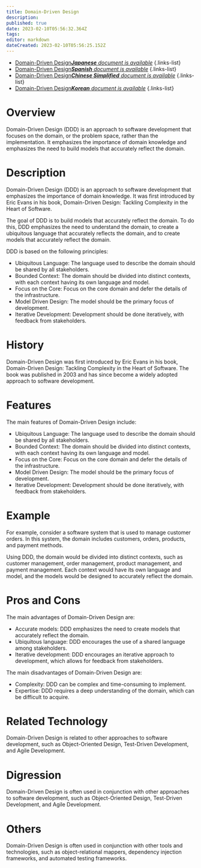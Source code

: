 ```yaml
---
title: Domain-Driven Design
description: 
published: true
date: 2023-02-10T05:56:32.364Z
tags: 
editor: markdown
dateCreated: 2023-02-10T05:56:25.152Z
---
```


- [Domain-Driven Design***Japanese** document is available*](/ja/Knowledge-base/Dictionary/domain-driven-design)
{.links-list}
- [Domain-Driven Design***Spanish** document is available*](/es/Knowledge-base/Dictionary/domain-driven-design)
{.links-list}
- [Domain-Driven Design***Chinese Simplified** document is available*](/zh/Knowledge-base/Dictionary/domain-driven-design)
{.links-list}
- [Domain-Driven Design***Korean** document is available*](/ko/Knowledge-base/Dictionary/domain-driven-design)
{.links-list}


# Overview
Domain-Driven Design (DDD) is an approach to software development that focuses on the domain, or the problem space, rather than the implementation. It emphasizes the importance of domain knowledge and emphasizes the need to build models that accurately reflect the domain.

# Description
Domain-Driven Design (DDD) is an approach to software development that emphasizes the importance of domain knowledge. It was first introduced by Eric Evans in his book, Domain-Driven Design: Tackling Complexity in the Heart of Software.

The goal of DDD is to build models that accurately reflect the domain. To do this, DDD emphasizes the need to understand the domain, to create a ubiquitous language that accurately reflects the domain, and to create models that accurately reflect the domain.

DDD is based on the following principles:

- Ubiquitous Language: The language used to describe the domain should be shared by all stakeholders.
- Bounded Context: The domain should be divided into distinct contexts, with each context having its own language and model.
- Focus on the Core: Focus on the core domain and defer the details of the infrastructure.
- Model Driven Design: The model should be the primary focus of development.
- Iterative Development: Development should be done iteratively, with feedback from stakeholders.

# History
Domain-Driven Design was first introduced by Eric Evans in his book, Domain-Driven Design: Tackling Complexity in the Heart of Software. The book was published in 2003 and has since become a widely adopted approach to software development.

# Features
The main features of Domain-Driven Design include:

- Ubiquitous Language: The language used to describe the domain should be shared by all stakeholders.
- Bounded Context: The domain should be divided into distinct contexts, with each context having its own language and model.
- Focus on the Core: Focus on the core domain and defer the details of the infrastructure.
- Model Driven Design: The model should be the primary focus of development.
- Iterative Development: Development should be done iteratively, with feedback from stakeholders.

# Example
For example, consider a software system that is used to manage customer orders. In this system, the domain includes customers, orders, products, and payment methods.

Using DDD, the domain would be divided into distinct contexts, such as customer management, order management, product management, and payment management. Each context would have its own language and model, and the models would be designed to accurately reflect the domain.

# Pros and Cons
The main advantages of Domain-Driven Design are:

- Accurate models: DDD emphasizes the need to create models that accurately reflect the domain.
- Ubiquitous language: DDD encourages the use of a shared language among stakeholders.
- Iterative development: DDD encourages an iterative approach to development, which allows for feedback from stakeholders.

The main disadvantages of Domain-Driven Design are:

- Complexity: DDD can be complex and time-consuming to implement.
- Expertise: DDD requires a deep understanding of the domain, which can be difficult to acquire.

# Related Technology
Domain-Driven Design is related to other approaches to software development, such as Object-Oriented Design, Test-Driven Development, and Agile Development.

# Digression
Domain-Driven Design is often used in conjunction with other approaches to software development, such as Object-Oriented Design, Test-Driven Development, and Agile Development.

# Others
Domain-Driven Design is often used in conjunction with other tools and technologies, such as object-relational mappers, dependency injection frameworks, and automated testing frameworks.